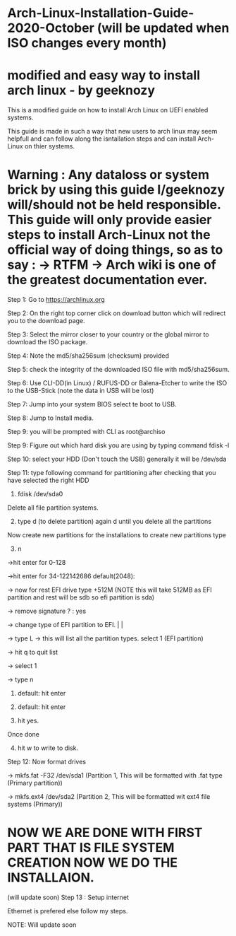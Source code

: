 # Arch-Linux-Installation-Guide-2020-October (will be updated when ISO changes every month)

# modified and easy way to install arch linux - by geeknozy

This is a modified guide on how to install Arch Linux on UEFI enabled systems.

This guide is made in such a way that new users to arch linux may seem helpfull and can follow along the isntallation steps and can install Arch-Linux on thier systems.

# Warning : Any dataloss or system brick by using this guide I/geeknozy will/should not be held responsible. This guide will only provide easier steps to install Arch-Linux not the official way of doing things, so as to say : -> RTFM  -> Arch wiki is one of the greatest documentation ever.


Step 1: Go to https://archlinux.org

Step 2: On the right top corner click on download button  which will redirect you to the download page.

Step 3: Select the mirror closer to your country or the global mirror to download the ISO package.

Step 4: Note the md5/sha256sum (checksum) provided

Step 5: check the integrity of the downloaded ISO file with md5/sha256sum.

Step 6: Use CLI-DD(in Linux) / RUFUS-DD or Balena-Etcher to write the ISO to the USB-Stick (note the data in USB will be lost)

Step 7: Jump into your system BIOS select te boot to USB.

Step 8: Jump to Install media.

Step 9: you will be prompted with CLI as root@archiso

Step 9: Figure out which hard disk you are using by typing command fdisk -l

Step 10: select your HDD (Don't touch the USB) generally it will be /dev/sda

Step 11: type following command for partitioning after checking that you have selected the right HDD

 1. fdisk /dev/sda0
 
 Delete all file partition systems.
 
 2. type d (to delete partition)
 again d until you delete all the partitions
 
 Now create new partitions for the installations to create new partitions type

3. n
  
  ->hit enter for 0-128
  
  ->hit enter for 34-122142686 default(2048):
  
  -> now for rest EFI drive type +512M  (NOTE this will take 512MB as EFI partition and rest will be sdb so efi partition is sda)
  
  -> remove signature ? : yes
  
  -> change type of EFI partition to EFI.
  |
  |
  
  -> type L -> this will list all the partition types.
     select 1 (EFI partition)
  
  -> hit q to quit list 
  
  -> select 1
  
  -> type n
  
  1. default: hit enter
  
  2. default: hit enter
  
  3. hit yes.
  
 Once done 
 
 4. hit w to write to disk.
  
 Step 12: Now format drives
 
 -> mkfs.fat -F32 /dev/sda1   (Partition 1, This will be formatted with .fat type (Primary partition))
 
 -> mkfs.ext4 /dev/sda2       (Partition 2, This will be formatted wit ext4 file systems (Primary))
   
  # NOW WE ARE DONE WITH FIRST PART THAT IS FILE SYSTEM CREATION NOW WE DO THE INSTALLAION.
  (will update soon)
  Step 13 : Setup internet 
  
  Ethernet is prefered else follow my steps. 
  
 NOTE: Will update soon 
